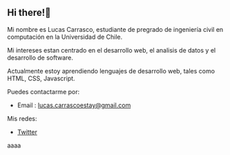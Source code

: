 ## Hi there!👋

Mi nombre es Lucas Carrasco, estudiante de pregrado de ingeniería civil en computación en la Universidad de Chile.

Mi intereses estan centrado en el desarrollo web, el analisis de datos y el desarrollo de software.

Actualmente estoy aprendiendo lenguajes de desarrollo web, tales como HTML, CSS, Javascript.

Puedes contactarme por:
- Email : lucas.carrascoestay@gmail.com

Mis redes:
- [Twitter](https://twitter.com/LucasSCE)


aaaa
<!---
Lucas-CE/Lucas-CE is a ✨ special ✨ repository because its `README.md` (this file) appears on your GitHub profile.
You can click the Preview link to take a look at your changes.
--->
